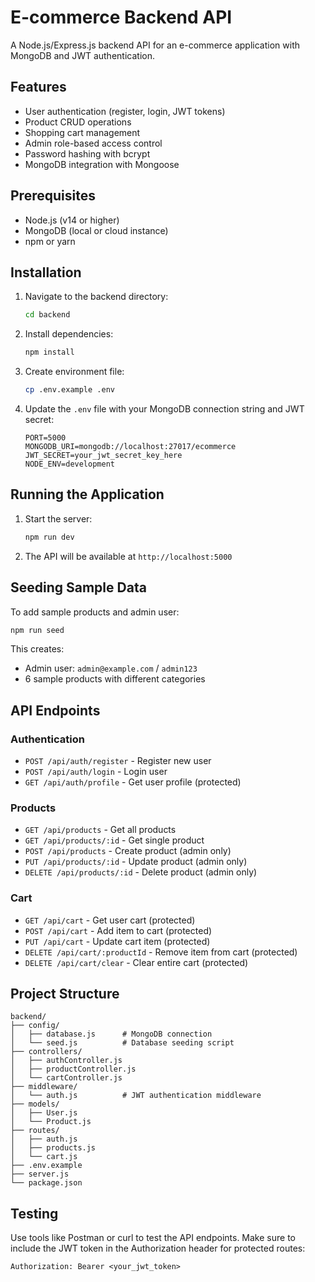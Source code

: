 # E-commerce Backend API

A Node.js/Express.js backend API for an e-commerce application with MongoDB and JWT authentication.

## Features

- User authentication (register, login, JWT tokens)
- Product CRUD operations
- Shopping cart management
- Admin role-based access control
- Password hashing with bcrypt
- MongoDB integration with Mongoose

## Prerequisites

- Node.js (v14 or higher)
- MongoDB (local or cloud instance)
- npm or yarn

## Installation

1. Navigate to the backend directory:
   ```bash
   cd backend
   ```

2. Install dependencies:
   ```bash
   npm install
   ```

3. Create environment file:
   ```bash
   cp .env.example .env
   ```

4. Update the `.env` file with your MongoDB connection string and JWT secret:
   ```
   PORT=5000
   MONGODB_URI=mongodb://localhost:27017/ecommerce
   JWT_SECRET=your_jwt_secret_key_here
   NODE_ENV=development
   ```

## Running the Application

1. Start the server:
   ```bash
   npm run dev
   ```

2. The API will be available at `http://localhost:5000`

## Seeding Sample Data

To add sample products and admin user:

```bash
npm run seed
```

This creates:
- Admin user: `admin@example.com` / `admin123`
- 6 sample products with different categories

## API Endpoints

### Authentication
- `POST /api/auth/register` - Register new user
- `POST /api/auth/login` - Login user
- `GET /api/auth/profile` - Get user profile (protected)

### Products
- `GET /api/products` - Get all products
- `GET /api/products/:id` - Get single product
- `POST /api/products` - Create product (admin only)
- `PUT /api/products/:id` - Update product (admin only)
- `DELETE /api/products/:id` - Delete product (admin only)

### Cart
- `GET /api/cart` - Get user cart (protected)
- `POST /api/cart` - Add item to cart (protected)
- `PUT /api/cart` - Update cart item (protected)
- `DELETE /api/cart/:productId` - Remove item from cart (protected)
- `DELETE /api/cart/clear` - Clear entire cart (protected)

## Project Structure

```
backend/
├── config/
│   ├── database.js      # MongoDB connection
│   └── seed.js          # Database seeding script
├── controllers/
│   ├── authController.js
│   ├── productController.js
│   └── cartController.js
├── middleware/
│   └── auth.js          # JWT authentication middleware
├── models/
│   ├── User.js
│   └── Product.js
├── routes/
│   ├── auth.js
│   ├── products.js
│   └── cart.js
├── .env.example
├── server.js
└── package.json
```

## Testing

Use tools like Postman or curl to test the API endpoints. Make sure to include the JWT token in the Authorization header for protected routes:

```
Authorization: Bearer <your_jwt_token>
```